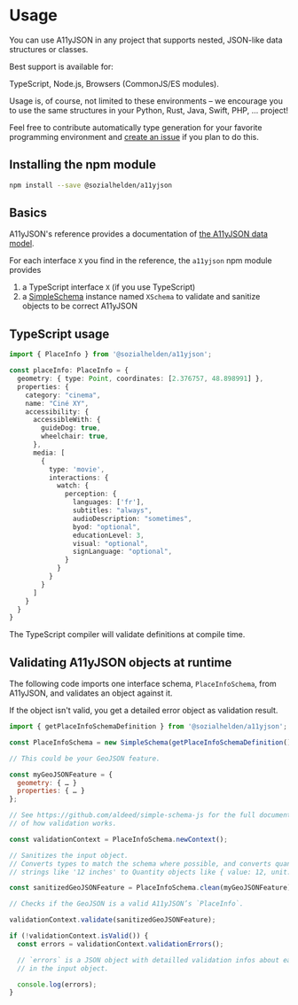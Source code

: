 # Usage

You can use A11yJSON in any project that supports nested, JSON-like data structures or classes.

Best support is available for:

TypeScript, Node.js, Browsers (CommonJS/ES modules).

Usage is, of course, not limited to these environments – we encourage you to use the same structures
in your Python, Rust, Java, Swift, PHP, … project!

Feel free to contribute automatically type generation for your favorite programming environment
and [create an issue](https://github.com/sozialhelden/a11yjson/issues/new) if you plan to do this.

## Installing the npm module

```bash
npm install --save @sozialhelden/a11yjson
```

## Basics

A11yJSON's reference provides a documentation of [the A11yJSON data model](./describing-objects/0-model.md).

For each interface `X` you find in the reference, the `a11yjson` npm module provides

1. a TypeScript interface `X` (if you use TypeScript)
2. a [SimpleSchema](https://www.npmjs.com/package/simpl-schema) instance named `XSchema` to validate and sanitize objects to be correct A11yJSON

## TypeScript usage

```typescript
import { PlaceInfo } from '@sozialhelden/a11yjson';

const placeInfo: PlaceInfo = {
  geometry: { type: Point, coordinates: [2.376757, 48.898991] },
  properties: {
    category: "cinema",
    name: "Ciné XY",
    accessibility: {
      accessibleWith: {
        guideDog: true,
        wheelchair: true,
      },
      media: [
        {
          type: 'movie',
          interactions: {
            watch: {
              perception: {
                languages: ['fr'],
                subtitles: "always",
                audioDescription: "sometimes",
                byod: "optional",
                educationLevel: 3,
                visual: "optional",
                signLanguage: "optional",
              }
            }
          }
        }
      ]
    }
  }
}
```

The TypeScript compiler will validate definitions at compile time.

## Validating A11yJSON objects at runtime

The following code imports one interface schema, `PlaceInfoSchema`, from A11yJSON, and validates an object against it.

If the object isn't valid, you get a detailed error object as validation result.

```javascript
import { getPlaceInfoSchemaDefinition } from '@sozialhelden/a11yjson';

const PlaceInfoSchema = new SimpleSchema(getPlaceInfoSchemaDefinition());

// This could be your GeoJSON feature.

const myGeoJSONFeature = {
  geometry: { … }
  properties: { … }
};

// See https://github.com/aldeed/simple-schema-js for the full documentation
// of how validation works.

const validationContext = PlaceInfoSchema.newContext();

// Sanitizes the input object.
// Converts types to match the schema where possible, and converts quantity
// strings like '12 inches' to Quantity objects like { value: 12, unit: 'inch' }.

const sanitizedGeoJSONFeature = PlaceInfoSchema.clean(myGeoJSONFeature);

// Checks if the GeoJSON is a valid A11yJSON’s `PlaceInfo`.

validationContext.validate(sanitizedGeoJSONFeature);

if (!validationContext.isValid()) {
  const errors = validationContext.validationErrors();

  // `errors` is a JSON object with detailled validation infos about each field
  // in the input object.

  console.log(errors);
}
```

